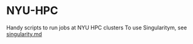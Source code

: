 # NYU-HPC
Handy scripts to run jobs at NYU HPC clusters
To use Singularitym, see [singularity.md](https://github.com/quynhneo/NYU-HPC/blob/main/singularity.md)
